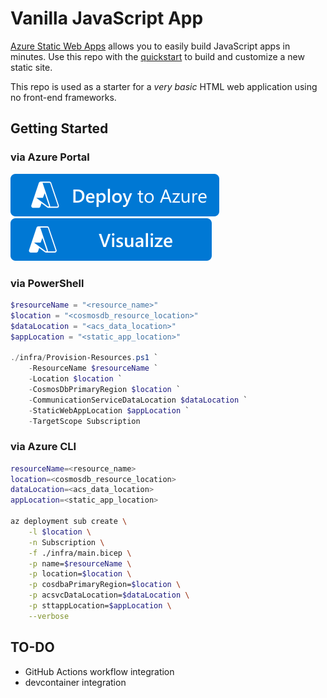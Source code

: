 # Vanilla JavaScript App


[Azure Static Web Apps](https://docs.microsoft.com/azure/static-web-apps/overview) allows you to easily build JavaScript apps in minutes. Use this repo with the [quickstart](https://docs.microsoft.com/azure/static-web-apps/getting-started?tabs=vanilla-javascript) to build and customize a new static site.

This repo is used as a starter for a _very basic_ HTML web application using no front-end frameworks.


## Getting Started

### via Azure Portal

[![Deploy To Azure](https://raw.githubusercontent.com/Azure/azure-quickstart-templates/master/1-CONTRIBUTION-GUIDE/images/deploytoazure.svg?sanitize=true)](https://portal.azure.com/#create/Microsoft.Template/uri/https%3A%2F%2Fraw.githubusercontent.com%2Fdavrous%2Facstest%2Fmain%2Finfra%2Fmain.bicep)
[![Visualize](https://raw.githubusercontent.com/Azure/azure-quickstart-templates/master/1-CONTRIBUTION-GUIDE/images/visualizebutton.svg?sanitize=true)](http://armviz.io/#/?load=https%3A%2F%2Fraw.githubusercontent.com%2Fdavrous%2Facstest%2Fmain%2Finfra%2Fmain.bicep)


### via PowerShell

```powershell
$resourceName = "<resource_name>"
$location = "<cosmosdb_resource_location>"
$dataLocation = "<acs_data_location>"
$appLocation = "<static_app_location>"

./infra/Provision-Resources.ps1 `
    -ResourceName $resourceName `
    -Location $location `
    -CosmosDbPrimaryRegion $location `
    -CommunicationServiceDataLocation $dataLocation `
    -StaticWebAppLocation $appLocation `
    -TargetScope Subscription
```


### via Azure CLI

```bash
resourceName=<resource_name>
location=<cosmosdb_resource_location>
dataLocation=<acs_data_location>
appLocation=<static_app_location>

az deployment sub create \
    -l $location \
    -n Subscription \
    -f ./infra/main.bicep \
    -p name=$resourceName \
    -p location=$location \
    -p cosdbaPrimaryRegion=$location \
    -p acsvcDataLocation=$dataLocation \
    -p sttappLocation=$appLocation \
    --verbose
```


## TO-DO

* GitHub Actions workflow integration
* devcontainer integration
